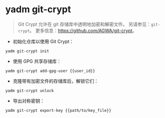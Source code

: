 # yadm git-crypt

> Git Crypt 允许在 git 存储库中透明地加密和解密文件。
> 另请参见：`git-crypt`。
> 更多信息：<https://github.com/AGWA/git-crypt>。

- 初始化仓库以使用 Git Crypt：

`yadm git-crypt init`

- 使用 GPG 共享存储库：

`yadm git-crypt add-gpg-user {{user_id}}`

- 克隆带有加密文件的存储库后，解锁它们：

`yadm git-crypt unlock`

- 导出对称密钥：

`yadm git-crypt export-key {{path/to/key_file}}`